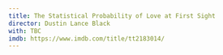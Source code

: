 ```yaml
---
title: The Statistical Probability of Love at First Sight
director: Dustin Lance Black
with: TBC
imdb: https://www.imdb.com/title/tt2183014/
---
```


